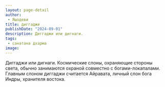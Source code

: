 ```yaml
---
layout: page-detail
author:
 - Яшодеви
title: диггаджи
publishDate: "2024-09-01"
description: Диггаджи или дигнаги.
tags:
 - санатана дхарма
image: 
---
```


Диггаджи или дигнаги.
Космические слоны, охраняющие стороны света, обычно занимаются охраной совместно с богами-локапалами. Главным слоном диггаджи считается Айравата, личный слон бога Индры, хранителя востока.

